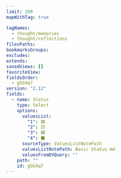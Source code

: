 ```yaml
---
limit: 100
mapWithTag: true

tagNames:
  - thought/memories
  - thought/reflections
filesPaths: 
bookmarksGroups: 
excludes: 
extends: 
savedViews: []
favoriteView: 
fieldsOrder:
  - g5G4q7
version: "2.12"
fields:
  - name: Status
    type: Select
    options:
      valuesList:
        "1": 🟥
        "2": 🟨
        "3": 🟩
        "4": ⬛️
      sourceType: ValuesListNotePath
      valuesListNotePath: Basic Status.md
      valuesFromDVQuery: ""
    path: ""
    id: g5G4q7
---
```

